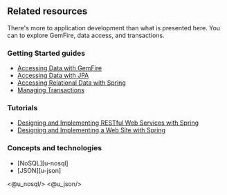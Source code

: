 ## Related resources

There's more to application development than what is presented here. You can to explore GemFire, data access, and transactions.

### Getting Started guides

* [Accessing Data with GemFire][gs-accessing-data-gemfire]
* [Accessing Data with JPA][gs-accessing-data-jpa]
* [Accessing Relational Data with Spring][gs-relational-data-access]
* [Managing Transactions][gs-managing-transactions]

[gs-accessing-data-gemfire]: /guides/gs/accessing-data-gemfire/
[gs-accessing-data-jpa]: /guides/gs/accessing-data-jpa/
[gs-relational-data-access]: /guides/gs/relational-data-access/
[gs-managing-transactions]: /guides/gs/managing-transactions/

### Tutorials

* [Designing and Implementing RESTful Web Services with Spring][tut-rest]
* [Designing and Implementing a Web Site with Spring][tut-web]

[tut-rest]: /guides/tutorials/rest
[tut-web]: /guides/tutorials/web

### Concepts and technologies

* [NoSQL][u-nosql]
* [JSON][u-json]

<@u_nosql/>
<@u_json/>
